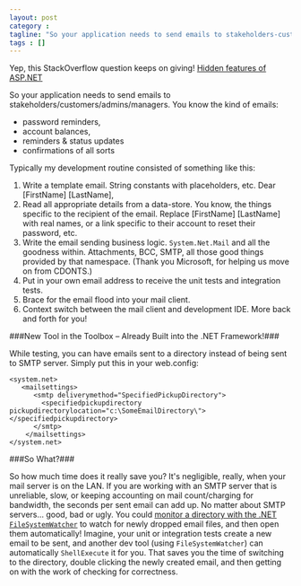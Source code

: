 ```yaml
---
layout: post
category : 
tagline: "So your application needs to send emails to stakeholders-customers-admins-managers. You know the kind"
tags : []
---
```


Yep, this StackOverflow question keeps on giving! [Hidden features of ASP.NET](http://stackoverflow.com/questions/54929/hidden-features-of-asp-net)

So your application needs to send emails to stakeholders/customers/admins/managers. You know the kind of emails:

* password reminders,
* account balances, 
* reminders &amp; status updates 
* confirmations of all sorts 

Typically my development routine consisted of something like this:
  
 1. Write a template email. String constants with placeholders, etc. Dear [FirstName] [LastName],
 1. Read all appropriate details from a data-store. You know, the things specific to the recipient of the email. Replace [FirstName] [LastName] with real names, or a link specific to their account to reset their password, etc.
 1. Write the email sending business logic. `System.Net.Mail` and all the goodness within. Attachments, BCC, SMTP, all those good things provided by that namespace. (Thank you Microsoft, for helping us move on from CDONTS.) 
 1. Put in your own email address to receive the unit tests and integration tests. 
 1. Brace for the email flood into your mail client. 
 1. Context switch between the mail client and development IDE. More back and forth for you! 
  

###New Tool in the Toolbox – Already Built into the .NET Framework!###

While testing, you can have emails sent to a directory instead of being sent to SMTP server. Simply put this in your web.config:
  
    <system.net>
       <mailsettings> 
          <smtp deliverymethod="SpecifiedPickupDirectory"> 
            <specifiedpickupdirectory pickupdirectorylocation="c:\SomeEmailDirectory\"></specifiedpickupdirectory> 
          </smtp> 
        </mailsettings>
    </system.net> 
  
  
###So What?###

  So how much time does it really save you? It's negligible, really, when your mail server is on the LAN. If you are working with an SMTP server that is unreliable, slow, or keeping accounting on mail count/charging for bandwidth, the seconds per sent email can add up.
  No matter about SMTP servers... good, bad or ugly. You could [monitor a directory with the .NET `FileSystemWatcher`](http://articles.techrepublic.com/5100-10878_11-6165137.html) to watch for newly dropped email files, and then open them automatically! 
  Imagine, your unit or integration tests create a new email to be sent, and another dev tool (using `FileSystemWatcher`) can automatically `ShellExecute` it for you. That saves you the time of switching to the directory, double clicking the newly created email, and then getting on with the work of checking for correctness.
